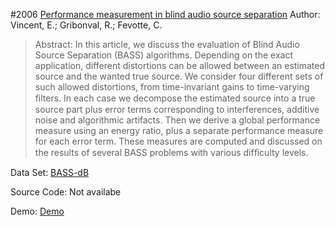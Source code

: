 #2006 [Performance measurement in blind audio source separation](http://ieeexplore.ieee.org/document/1643671/)
Author: Vincent, E.; Gribonval, R.; Fevotte, C.
>Abstract: In this article, we discuss the evaluation of Blind Audio Source Separation (BASS) algorithms. Depending on the exact application, different distortions can be allowed between an estimated source and the wanted true source. We consider four different sets of such allowed distortions, from time-invariant gains to time-varying ﬁlters. In each case we decompose the estimated source into a true source part plus error terms corresponding to interferences, additive noise and algorithmic artifacts. Then we derive a global performance measure using an energy ratio, plus a separate performance measure for each error term. These measures are computed and discussed on the results of several BASS problems with various difﬁculty levels.

Data Set: [BASS-dB](http://bass-db.gforge.inria.fr/BASS-dB/)

Source Code: Not availabe

Demo: [Demo](http://www.irisa.fr/metiss/home_html-fr/switchLanguage%3Fset_language=en.html)

